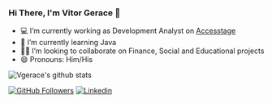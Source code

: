 ### Hi There, I'm Vitor Gerace 👋

<!--
**vgerace/vgerace** is a ✨ _special_ ✨ repository because its `README.md` (this file) appears on your GitHub profile.
-->

- 💻 I’m currently working as Development Analyst on [Accesstage](https://accesstage.com.br) 
- 📘 I’m currently learning Java
- 👊🏽 I’m looking to collaborate on Finance, Social and Educational projects
- 😄 Pronouns: Him/His

![Vgerace's github stats](https://github-readme-stats.vercel.app/api?username=vgerace&count_private=true&show_icons=true&theme=algolia)<br>



[![GitHub Followers](https://img.shields.io/github/followers/vgerace?style=flat&labelColor=0D0D0D&logo=Github&Color=white)](https://github.com/vgerace)
[![Linkedin](https://img.shields.io/badge/-LinkedIn-060606?style=flat&labelColor=0D0D0D&logo=Linkedin&Color=white)](https://www.linkedin.com/in/vitorgerace/)

